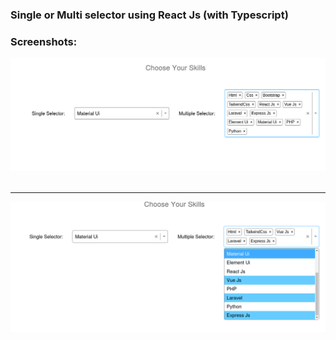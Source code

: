 ### Single or Multi selector using React Js (with Typescript)

### Screenshots:
<img src="https://github.com/alaminstore/multi-select-react/blob/main/screenshots/skill-picker.png?raw=true" alt="skill-picker.png">
<br/><br/>
<hr/>
<img src="https://github.com/alaminstore/multi-select-react/blob/main/screenshots/skill-picker2.png?raw=true" alt="skill-picker2.png">

